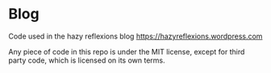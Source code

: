 # Blog
Code used in the hazy reflexions blog https://hazyreflexions.wordpress.com

Any piece of code in this repo is under the MIT license, except for third party code, which is licensed on its own terms.
